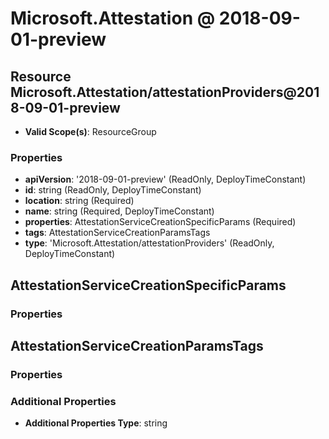 # Microsoft.Attestation @ 2018-09-01-preview

## Resource Microsoft.Attestation/attestationProviders@2018-09-01-preview
* **Valid Scope(s)**: ResourceGroup
### Properties
* **apiVersion**: '2018-09-01-preview' (ReadOnly, DeployTimeConstant)
* **id**: string (ReadOnly, DeployTimeConstant)
* **location**: string (Required)
* **name**: string (Required, DeployTimeConstant)
* **properties**: AttestationServiceCreationSpecificParams (Required)
* **tags**: AttestationServiceCreationParamsTags
* **type**: 'Microsoft.Attestation/attestationProviders' (ReadOnly, DeployTimeConstant)

## AttestationServiceCreationSpecificParams
### Properties

## AttestationServiceCreationParamsTags
### Properties
### Additional Properties
* **Additional Properties Type**: string

